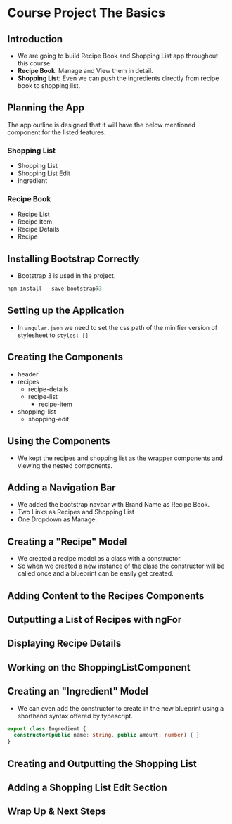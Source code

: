 # Course Project The Basics

## Introduction

* We are going to build Recipe Book and Shopping List app throughout this course.
* **Recipe Book**: Manage and View them in detail.
* **Shopping List**: Even we can push the ingredients directly from recipe book to shopping list.

## Planning the App

The app outline is designed that it will have the below mentioned component for the listed features.

### Shopping List

* Shopping List
* Shopping List Edit
* Ingredient

### Recipe Book

* Recipe List
* Recipe Item
* Recipe Details
* Recipe

## Installing Bootstrap Correctly

* Bootstrap 3 is used in the project.

```powershell
npm install --save bootstrap@3
```

## Setting up the Application

* In ```angular.json``` we need to set the css path of the minifier version of stylesheet to ```styles: []```

## Creating the Components

* header
* recipes
  * recipe-details
  * recipe-list
    * recipe-item
* shopping-list
  * shopping-edit

## Using the Components

* We kept the recipes and shopping list as the wrapper components and viewing the nested components.

## Adding a Navigation Bar

* We added the bootstrap navbar with Brand Name as Recipe Book.
* Two Links as Recipes and Shopping List
* One Dropdown as Manage.

## Creating a "Recipe" Model

* We created a recipe model as a class with a constructor.
* So when we created a new instance of the class the constructor will be called once and a blueprint can be easily get created.

## Adding Content to the Recipes Components

## Outputting a List of Recipes with ngFor

## Displaying Recipe Details

## Working on the ShoppingListComponent

## Creating an "Ingredient" Model

* We can even add the constructor to create in the new blueprint using a shorthand syntax offered by typescript.

```typescript
export class Ingredient {
  constructor(public name: string, public amount: number) { }
}
```

## Creating and Outputting the Shopping List

## Adding a Shopping List Edit Section

## Wrap Up & Next Steps
